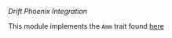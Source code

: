 *Drift Phoenix Integration*

This module implements the `Amm` trait found [here]("https://github.com/jup-ag/jupiter-amm-implementation")